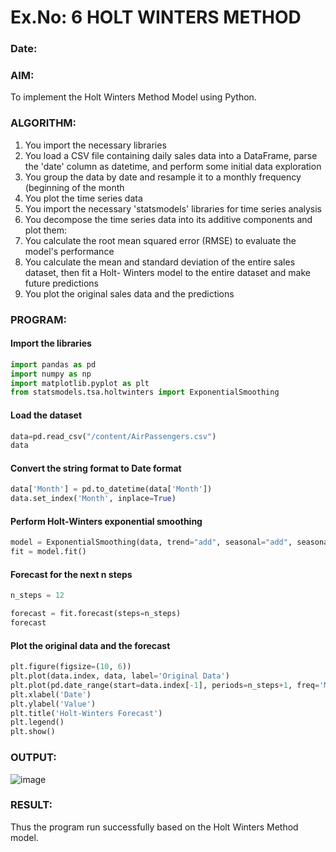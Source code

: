 # Ex.No: 6               HOLT WINTERS METHOD
### Date: 

### AIM:
To implement the Holt Winters Method Model using Python.

### ALGORITHM:
1. You import the necessary libraries
2. You load a CSV file containing daily sales data into a DataFrame, parse the 'date' column as
datetime, and perform some initial data exploration
3. You group the data by date and resample it to a monthly frequency (beginning of the month
4. You plot the time series data
5. You import the necessary 'statsmodels' libraries for time series analysis
6. You decompose the time series data into its additive components and plot them:
7. You calculate the root mean squared error (RMSE) to evaluate the model's performance
8. You calculate the mean and standard deviation of the entire sales dataset, then fit a Holt-
Winters model to the entire dataset and make future predictions
9. You plot the original sales data and the predictions
### PROGRAM:
#### Import the libraries
```python
import pandas as pd
import numpy as np
import matplotlib.pyplot as plt
from statsmodels.tsa.holtwinters import ExponentialSmoothing
```
#### Load the dataset
```python
data=pd.read_csv("/content/AirPassengers.csv")
data
```
#### Convert the string format to Date format
```python
data['Month'] = pd.to_datetime(data['Month'])
data.set_index('Month', inplace=True)
```
#### Perform Holt-Winters exponential smoothing
```python
model = ExponentialSmoothing(data, trend="add", seasonal="add", seasonal_periods=12)
fit = model.fit()
```
#### Forecast for the next n steps
```python
n_steps = 12  

forecast = fit.forecast(steps=n_steps)
forecast
```
#### Plot the original data and the forecast
```python
plt.figure(figsize=(10, 6))
plt.plot(data.index, data, label='Original Data')
plt.plot(pd.date_range(start=data.index[-1], periods=n_steps+1, freq='M')[1:], forecast, label='Forecast')
plt.xlabel('Date')
plt.ylabel('Value')
plt.title('Holt-Winters Forecast')
plt.legend()
plt.show()
```

### OUTPUT:
![image](https://github.com/manojvenaram/TSA_EXP6/assets/94165064/c69e9ef6-a1f1-4524-8df4-e844129c2140)

### RESULT:
Thus the program run successfully based on the Holt Winters Method model.

